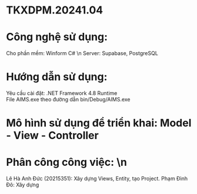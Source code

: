 # TKXDPM.20241.04
# Công nghệ sử dụng:
Cho phần mềm: Winform C# \n
Server: Supabase, PostgreSQL
# Hướng dẫn sử dụng: 
Yêu cầu cài đặt: .NET Framework 4.8 Runtime\
File AIMS.exe theo đường dẫn bin/Debug/AIMS.exe
# Mô hình sử dụng để triển khai: Model - View - Controller
# Phân công công việc: \n
Lê Hà Anh Đức (20215351): Xây dựng Views, Entity, tạo Project. 
Phạm Đình Đô: Xây dựng 

